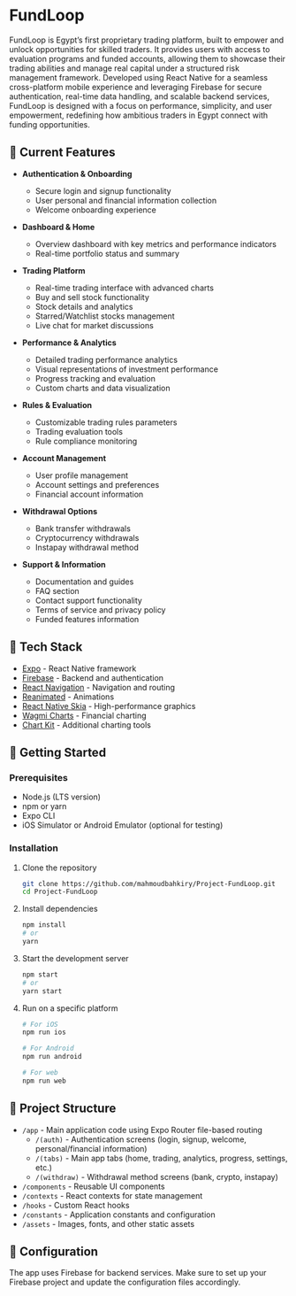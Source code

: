 # FundLoop

FundLoop is Egypt’s first proprietary trading platform, built to empower and unlock opportunities for skilled traders. It provides users with access to evaluation programs and funded accounts, allowing them to showcase their trading abilities and manage real capital under a structured risk management framework. Developed using React Native for a seamless cross-platform mobile experience and leveraging Firebase for secure authentication, real-time data handling, and scalable backend services, FundLoop is designed with a focus on performance, simplicity, and user empowerment, redefining how ambitious traders in Egypt connect with funding opportunities.

## 🌟 Current Features

- **Authentication & Onboarding**

  - Secure login and signup functionality
  - User personal and financial information collection
  - Welcome onboarding experience

- **Dashboard & Home**

  - Overview dashboard with key metrics and performance indicators
  - Real-time portfolio status and summary

- **Trading Platform**

  - Real-time trading interface with advanced charts
  - Buy and sell stock functionality
  - Stock details and analytics
  - Starred/Watchlist stocks management
  - Live chat for market discussions

- **Performance & Analytics**

  - Detailed trading performance analytics
  - Visual representations of investment performance
  - Progress tracking and evaluation
  - Custom charts and data visualization

- **Rules & Evaluation**

  - Customizable trading rules parameters
  - Trading evaluation tools
  - Rule compliance monitoring

- **Account Management**

  - User profile management
  - Account settings and preferences
  - Financial account information

- **Withdrawal Options**

  - Bank transfer withdrawals
  - Cryptocurrency withdrawals
  - Instapay withdrawal method

- **Support & Information**
  - Documentation and guides
  - FAQ section
  - Contact support functionality
  - Terms of service and privacy policy
  - Funded features information

## 🚀 Tech Stack

- [Expo](https://expo.dev/) - React Native framework
- [Firebase](https://firebase.google.com/) - Backend and authentication
- [React Navigation](https://reactnavigation.org/) - Navigation and routing
- [Reanimated](https://docs.swmansion.com/react-native-reanimated/) - Animations
- [React Native Skia](https://shopify.github.io/react-native-skia/) - High-performance graphics
- [Wagmi Charts](https://github.com/coinjar/react-native-wagmi-charts) - Financial charting
- [Chart Kit](https://github.com/indiespirit/react-native-chart-kit) - Additional charting tools

## 📱 Getting Started

### Prerequisites

- Node.js (LTS version)
- npm or yarn
- Expo CLI
- iOS Simulator or Android Emulator (optional for testing)

### Installation

1. Clone the repository

   ```bash
   git clone https://github.com/mahmoudbahkiry/Project-FundLoop.git
   cd Project-FundLoop
   ```

2. Install dependencies

   ```bash
   npm install
   # or
   yarn
   ```

3. Start the development server

   ```bash
   npm start
   # or
   yarn start
   ```

4. Run on a specific platform

   ```bash
   # For iOS
   npm run ios

   # For Android
   npm run android

   # For web
   npm run web
   ```

## 📂 Project Structure

- `/app` - Main application code using Expo Router file-based routing
  - `/(auth)` - Authentication screens (login, signup, welcome, personal/financial information)
  - `/(tabs)` - Main app tabs (home, trading, analytics, progress, settings, etc.)
  - `/(withdraw)` - Withdrawal method screens (bank, crypto, instapay)
- `/components` - Reusable UI components
- `/contexts` - React contexts for state management
- `/hooks` - Custom React hooks
- `/constants` - Application constants and configuration
- `/assets` - Images, fonts, and other static assets

## 🔧 Configuration

The app uses Firebase for backend services. Make sure to set up your Firebase project and update the configuration files accordingly.
